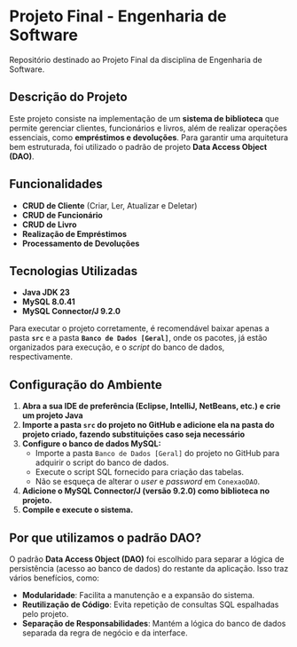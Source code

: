 # Projeto Final - Engenharia de Software

Repositório destinado ao Projeto Final da disciplina de Engenharia de Software.

## Descrição do Projeto

Este projeto consiste na implementação de um **sistema de biblioteca** que permite gerenciar clientes, funcionários e livros, além de realizar operações essenciais, como **empréstimos e devoluções**. Para garantir uma arquitetura bem estruturada, foi utilizado o padrão de projeto **Data Access Object (DAO)**.

## Funcionalidades

- **CRUD de Cliente** (Criar, Ler, Atualizar e Deletar)
- **CRUD de Funcionário**
- **CRUD de Livro**
- **Realização de Empréstimos**
- **Processamento de Devoluções**

## Tecnologias Utilizadas

- **Java JDK 23**
- **MySQL 8.0.41**
- **MySQL Connector/J 9.2.0**

Para executar o projeto corretamente, é recomendável baixar apenas a pasta **`src`** e a pasta **`Banco de Dados [Geral]`**, onde os pacotes, já estão organizados para execução, e o *script* do banco de dados, respectivamente.

## Configuração do Ambiente

1. **Abra a sua IDE de preferência (Eclipse, IntelliJ, NetBeans, etc.) e crie um projeto Java**
2. **Importe a pasta `src` do projeto no GitHub e adicione ela na pasta do projeto criado, fazendo substituições caso seja necessário**
3. **Configure o banco de dados MySQL:**
   - Importe a pasta `Banco de Dados [Geral]` do projeto no GitHub para adquirir o script do banco de dados.
   - Execute o script SQL fornecido para criação das tabelas.
   - Não se esqueça de alterar o *user* e *password* em `ConexaoDAO`. 
4. **Adicione o MySQL Connector/J (versão 9.2.0) como biblioteca no projeto.**
5. **Compile e execute o sistema.**

## Por que utilizamos o padrão DAO?

O padrão **Data Access Object (DAO)** foi escolhido para separar a lógica de persistência (acesso ao banco de dados) do restante da aplicação. Isso traz vários benefícios, como:

- **Modularidade**: Facilita a manutenção e a expansão do sistema.
- **Reutilização de Código**: Evita repetição de consultas SQL espalhadas pelo projeto.
- **Separação de Responsabilidades**: Mantém a lógica do banco de dados separada da regra de negócio e da interface.

